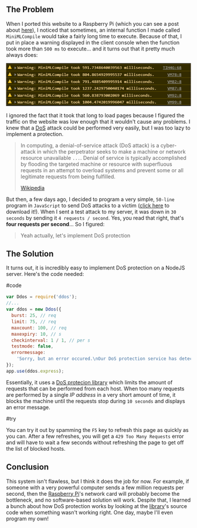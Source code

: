 ## The Problem

When I ported this website to a Raspberry Pi (which you can see a post about [here](../Raspberry-Pi-Server/)), I noticed that sometimes, an internal function I made called `MiniMLCompile` would take a fairly long time to execute. Because of that, I put in place a warning displayed in the client console when the function took more than `500 ms` to execute... and it turns out that it pretty much always does:

![](./warnings.png)

I ignored the fact that it took that long to load pages because I figured the traffic on the website was low enough that it wouldn't cause any problems. I knew that a [DoS](https://en.wikipedia.org/wiki/Denial-of-service_attack) attack could be performed very easily, but I was too lazy to implement a protection.

> In computing, a denial-of-service attack (DoS attack) is a cyber-attack in which the perpetrator seeks to make a machine or network resource unavailable `...`. Denial of service is typically accomplished by flooding the targeted machine or resource with superfluous requests in an attempt to overload systems and prevent some or all legitimate requests from being fulfilled.
>
> [Wikipedia](https://en.wikipedia.org/wiki/Denial-of-service_attack)

But then, a few days ago, I decided to program a very simple, `50-line` program in `JavaScript` to send DoS attacks to a victim ([click here](./Website%20DoS.js) to download it!). When I sent a test attack to my server, it was down in `30 seconds` by sending it `4 requests / second`. Yes, you read that right, that's **four requests per second**... So I figured:

> Yeah actually, let's implement DoS protection

## The Solution

It turns out, it is incredibly easy to implement DoS protection on a NodeJS server. Here's the code needed:

#code

```javascript
var Ddos = require('ddos');
//...
var ddos = new Ddos({
  burst: 25, // req
  limit: 75, // req
  maxcount: 100, // req
  maxexpiry: 10, // s
  checkinterval: 1 / 1, // per s
  testmode: false,
  errormessage:
    'Sorry, but an error occured.\nOur DoS protection service has detected unusual activity from your system. Please try again later.',
});
app.use(ddos.express);
```

Essentially, it uses a [DoS protecion library](https://www.npmjs.com/package/ddos) which limits the amount of requests that can be performed from each host. When too many requests are performed by a single _IP address_ in a very short amount of time, it blocks the machine until the requests stop during `10 seconds` and displays an error message.

#try

[//]: # 'TODO'

You can try it out by spamming the `F5` key to refresh this page as quickly as you can. After a few refreshes, you will get a `429 Too Many Requests` error and will have to wait a few seconds without refreshing the page to get off the list of blocked hosts.

## Conclusion

This system isn't flawless, but I think it does the job for now. For example, if someone with a very powerful computer sends a few million requests per second, then the [Raspberry Pi](../Raspberry-Pi-Server/)'s network card will probably become the bottleneck, and no software-based solution will work. Despite that, I learned a bunch about how DoS protection works by looking at the [library](https://www.npmjs.com/package/ddos)'s source code when something wasn't working right. One day, maybe I'll even program my own!
